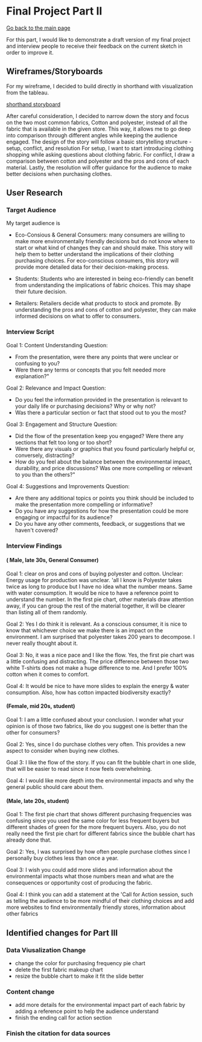 # Final Project Part II

[Go back to the main page](/README.md)


For this part, I would like to demonstrate a draft version of my final project and interview people to receive their feedback on the current sketch in order to improve it. 

## Wireframes/Storyboards 
For my wireframe, I decided to build directly in shorthand with visualization from the tableau. 


[shorthand storyboard](https://preview.shorthand.com/svyRkkoViol8z3Sp)


After careful consideration, I decided to narrow down the story and focus on the two most common fabrics, Cotton and polyester, instead of all the fabric that is available in the given store. 
This way, it allows me to go deep into comparison through different angles while keeping the audience engaged. 
The design of the story will follow a basic storytelling structure - setup, conflict, and resolution 
For setup, I want to start introducing clothing shopping while asking questions about clothing fabric. 
For conflict, I draw a comparison between cotton and polyester and the pros and cons of each material. 
Lastly, the resolution will offer guidance for the audience to make better decisions when purchasing clothes. 


## User Research 
### Target Audience 
My target audience is 
- Eco-Consious & General Consumers: many consumers are willing to make more environmentally friendly decisions but do not know where to start or what kind of changes they can and should make. This story will help them to better understand the implications of their clothing purchasing choices.
  For eco-conscious consumers, this story will provide more detailed data for their decision-making process.
  
- Students: Students who are interested in being eco-friendly can benefit from understanding the implications of fabric choices. This may shape their future decision. 

- Retailers: Retailers decide what products to stock and promote. By understanding the pros and cons of cotton and polyester, they can make informed decisions on what to offer to consumers.

### Interview Script 

Goal 1: Content Understanding
Question: 
- From the presentation, were there any points that were unclear or confusing to you?
- Were there any terms or concepts that you felt needed more explanation?"

Goal 2: Relevance and Impact
Question: 
- Do you feel the information provided in the presentation is relevant to your daily life or purchasing decisions? Why or why not?
- Was there a particular section or fact that stood out to you the most?

Goal 3: Engagement and Structure
Question:
- Did the flow of the presentation keep you engaged? Were there any sections that felt too long or too short?
- Were there any visuals or graphics that you found particularly helpful or, conversely, distracting?
- How do you feel about the balance between the environmental impact, durability, and price discussions? Was one more compelling or relevant to you than the others?"

Goal 4: Suggestions and Improvements
Question: 
- Are there any additional topics or points you think should be included to make the presentation more compelling or informative?
- Do you have any suggestions for how the presentation could be more engaging or impactful for its audience?
- Do you have any other comments, feedback, or suggestions that we haven't covered?
  
### Interview Findings 
#### ( Male, late 30s, General Consumer) 

Goal 1: clear on pros and cons of buying polyester and cotton. Unclear: Energy usage for production was unclear. 'all I know is Polyester takes twice as long to produce but I have no idea what the number means. Same with water consumption. It would be nice to have a reference point to understand the number. In the first pie chart, other materials draw attention away, if you can group the rest of the material together, it will be clearer than listing all of them randomly. 

Goal 2: Yes I do think it is relevant. As a conscious consumer, it is nice to know that whichever choice we make there is an impact on the environment. I am surprised that polyester takes 200 years to decompose. I never really thought about it. 

Goal 3: No, it was a nice pace and I like the flow. Yes, the first pie chart was a little confusing and distracting. The price difference between those two white T-shirts does not make a huge difference to me. And I prefer 100% cotton when it comes to comfort. 

Goal 4: It would be nice to have more slides to explain the energy & water consumption.  Also, how has cotton impacted biodiversity exactly? 

#### (Female, mid 20s, student) 
Goal 1: I am a little confused about your conclusion. I wonder what your opinion is of those two fabrics, like do you suggest one is better than the other for consumers? 

Goal 2: Yes, since I do purchase clothes very often. This provides a new aspect to consider when buying new clothes. 

Goal 3: I like the flow of the story. If you can fit the bubble chart in one slide, that will be easier to read since it now  feels overwhelming. 

Goal 4: I would like more depth into the environmental impacts and why the general public should care about them. 

#### (Male, late 20s, student) 

Goal 1: The first pie chart that shows different purchasing frequencies was confusing since you used the same color for less frequent buyers but different shades of green for the more frequent buyers. 
Also, you do not really need the first pie chart for different fabrics since the bubble chart has already done that. 

Goal 2: Yes, I was surprised by how often people purchase clothes since I personally buy clothes less than once a year. 

Goal 3: I wish you could add more slides and information about the environmental impacts what those numbers mean and what are the consequences or opportunity cost of producing the fabric. 

Goal 4: I think  you can add a statement at the 'Call for Action session, such as telling the audience to be more mindful of their clothing choices and add more websites to find environmentally friendly stores, information about other fabrics 

## Identified changes for Part III 
### Data Viusalization Change 
  - change the color for purchasing frequency pie chart
  - delete the first fabric makeup chart
  - resize the bubble chart to make it fit the slide better
### Content change 
  - add more details for the environmental impact part of each fabric by adding a reference point to help the audience understand
  - finish the ending call for action section
### Finish the citation for data sources

